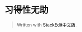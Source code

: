 
# 习得性无助



> Written with [StackEdit中文版](https://stackedit.cn/).
<!--stackedit_data:
eyJoaXN0b3J5IjpbLTExMDc2MzMwMzddfQ==
-->